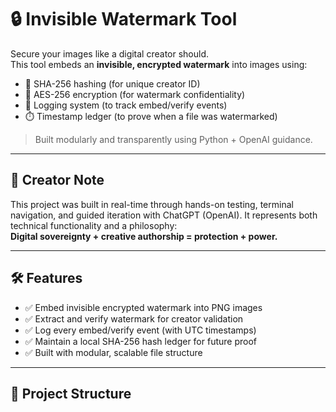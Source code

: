 # 🔒 Invisible Watermark Tool

Secure your images like a digital creator should.  
This tool embeds an **invisible, encrypted watermark** into images using:

- 🧠 SHA-256 hashing (for unique creator ID)
- 🔐 AES-256 encryption (for watermark confidentiality)
- 🧾 Logging system (to track embed/verify events)
- ⏱️ Timestamp ledger (to prove when a file was watermarked)

> Built modularly and transparently using Python + OpenAI guidance.

---

## 👤 Creator Note

This project was built in real-time through hands-on testing, terminal navigation, and guided iteration with ChatGPT (OpenAI). It represents both technical functionality and a philosophy:  
**Digital sovereignty + creative authorship = protection + power.**

---

## 🛠️ Features

- ✅ Embed invisible encrypted watermark into PNG images
- ✅ Extract and verify watermark for creator validation
- ✅ Log every embed/verify event (with UTC timestamps)
- ✅ Maintain a local SHA-256 hash ledger for future proof
- ✅ Built with modular, scalable file structure

---

## 💾 Project Structure

